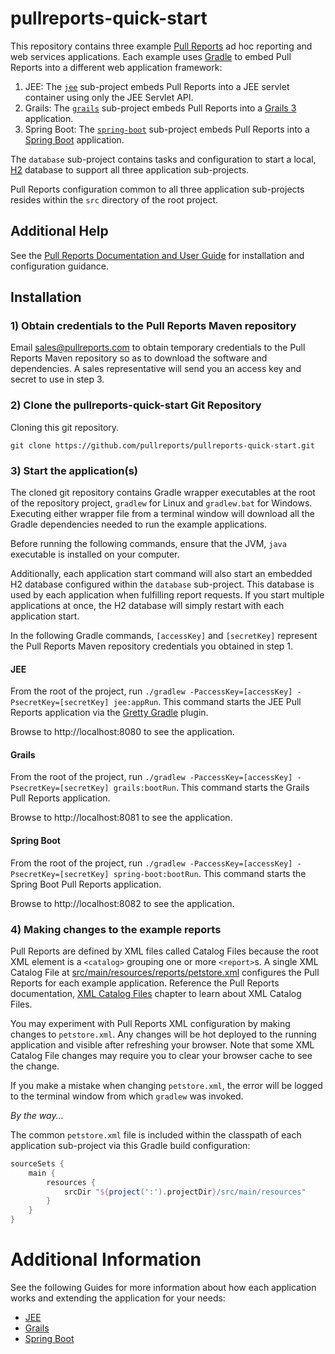 # pullreports-quick-start

This repository contains three example [Pull Reports](https://www.pullreports.com) ad hoc reporting and web services applications. Each example uses [Gradle](https://gradle.org) to embed Pull Reports into a different web application framework:

1. JEE: The [`jee`](/jee) sub-project embeds Pull Reports into a JEE servlet container using only the JEE Servlet API.
1. Grails: The [`grails`](/grails) sub-project embeds Pull Reports into a [Grails 3](https://grails.org) application.
1. Spring Boot: The [`spring-boot`](/spring-boot) sub-project embeds Pull Reports into a [Spring Boot](https://projects.spring.io/spring-boot/) application. 

The `database` sub-project contains tasks and configuration to start a local, [H2](http://www.h2database.com) database to support all three application sub-projects.

Pull Reports configuration common to all three application sub-projects resides within the `src` directory of the root project.

## Additional Help

See the [Pull Reports Documentation and User Guide](https://www.pullreports.com/docs/) for installation and configuration guidance.

## Installation

### 1) Obtain credentials to the Pull Reports Maven repository

Email sales@pullreports.com to obtain temporary credentials to the Pull Reports Maven repository so as to download the software and dependencies. A sales representative will send you an access key and secret to use in step 3.

### 2) Clone the pullreports-quick-start Git Repository

Cloning this git repository.

`git clone https://github.com/pullreports/pullreports-quick-start.git`

### 3) Start the application(s)

The cloned git repository contains Gradle wrapper executables at the root of the repository project, `gradlew` for Linux and `gradlew.bat` for Windows. Executing either wrapper file from a terminal window will download all the Gradle dependencies needed to run the example applications.

Before running the following commands, ensure that the JVM, `java` executable is installed on your computer.

Additionally, each application start command will also start an embedded H2 database configured within the `database` sub-project. This database is used by each application when fulfilling report requests. If you start multiple applications at once, the H2 database will simply restart with each application start.

In the following Gradle commands, `[accessKey]` and `[secretKey]` represent the Pull Reports Maven repository credentials you obtained in step 1.

#### JEE

From the root of the project, run `./gradlew -PaccessKey=[accessKey] -PsecretKey=[secretKey] jee:appRun`. This command starts the JEE Pull Reports application via the [Gretty Gradle](http://akhikhl.github.io/gretty-doc/index.html) plugin.

Browse to http://localhost:8080 to see the application.

#### Grails

From the root of the project, run `./gradlew -PaccessKey=[accessKey] -PsecretKey=[secretKey] grails:bootRun`. This command starts the Grails Pull Reports application.

Browse to http://localhost:8081 to see the application.

#### Spring Boot

From the root of the project, run `./gradlew -PaccessKey=[accessKey] -PsecretKey=[secretKey] spring-boot:bootRun`. This command starts the Spring Boot Pull Reports application.

Browse to http://localhost:8082 to see the application.

### 4) Making changes to the example reports

Pull Reports are defined by XML files called Catalog Files because the root XML element is a `<catalog>` grouping one or more `<report>`s. A single XML Catalog File at [src/main/resources/reports/petstore.xml](src/main/resources/reports/petstore.xml) configures the Pull Reports for each example application. Reference the Pull Reports documentation, [XML Catalog Files](https://www.pullreports.com/docs/latest/catalog-config/) chapter to learn about XML Catalog Files.

You may experiment with Pull Reports XML configuration by making changes to `petstore.xml`. Any changes will be hot deployed to the running application and visible after refreshing your browser. Note that some XML Catalog File changes may require you to clear your browser cache to see the change.

If you make a mistake when changing `petstore.xml`, the error will be logged to the terminal window from which `gradlew` was invoked. 

*By the way...*

The common `petstore.xml` file is included within the classpath of each application sub-project via this Gradle build configuration: 

```groovy
sourceSets {
    main {
        resources {
            srcDir "${project(':').projectDir}/src/main/resources"
        }
    }
}
```

# Additional Information

See the following Guides for more information about how each application works and extending the application for your needs:

* [JEE](jee)
* [Grails](grails)
* [Spring Boot](spring-boot)

